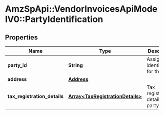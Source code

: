 # AmzSpApi::VendorInvoicesApiModelV0::PartyIdentification

## Properties
Name | Type | Description | Notes
------------ | ------------- | ------------- | -------------
**party_id** | **String** | Assigned identification for the party. | 
**address** | [**Address**](Address.md) |  | [optional] 
**tax_registration_details** | [**Array&lt;TaxRegistrationDetails&gt;**](TaxRegistrationDetails.md) | Tax registration details of the party. | [optional] 

